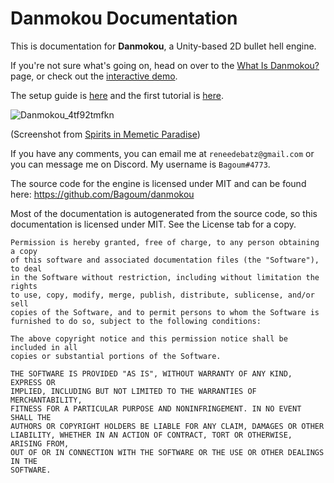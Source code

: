 # Danmokou Documentation
This is documentation for **Danmokou**, a Unity-based 2D bullet hell engine.

If you're not sure what's going on, head on over to the [What Is Danmokou?](articles/top.md) page, or check out the [interactive demo](https://dmk.bagoum.com/demo).

The setup guide is [here](articles/setup.md) and the first tutorial is [here](articles/t01.md).

![Danmokou_4tf92tmfkn](images/Unity_voPATAKULN.jpg)

(Screenshot from [Spirits in Memetic Paradise](https://www.bulletforge.org/u/bagoum/p/dong-fang-yin-yang-zang-spirits-in-memetic-paradise))

If you have any comments, you can email me at `reneedebatz@gmail.com` or you can message me on Discord. My username is `Bagoum#4773`. 

The source code for the engine is licensed under MIT and can be found here: https://github.com/Bagoum/danmokou

Most of the documentation is autogenerated from the source code, so this documentation is licensed under MIT. See the License tab for a copy.

```
Permission is hereby granted, free of charge, to any person obtaining a copy
of this software and associated documentation files (the "Software"), to deal
in the Software without restriction, including without limitation the rights
to use, copy, modify, merge, publish, distribute, sublicense, and/or sell
copies of the Software, and to permit persons to whom the Software is
furnished to do so, subject to the following conditions:

The above copyright notice and this permission notice shall be included in all
copies or substantial portions of the Software.

THE SOFTWARE IS PROVIDED "AS IS", WITHOUT WARRANTY OF ANY KIND, EXPRESS OR
IMPLIED, INCLUDING BUT NOT LIMITED TO THE WARRANTIES OF MERCHANTABILITY,
FITNESS FOR A PARTICULAR PURPOSE AND NONINFRINGEMENT. IN NO EVENT SHALL THE
AUTHORS OR COPYRIGHT HOLDERS BE LIABLE FOR ANY CLAIM, DAMAGES OR OTHER
LIABILITY, WHETHER IN AN ACTION OF CONTRACT, TORT OR OTHERWISE, ARISING FROM,
OUT OF OR IN CONNECTION WITH THE SOFTWARE OR THE USE OR OTHER DEALINGS IN THE
SOFTWARE.
```
